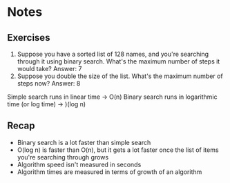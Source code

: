 # Notes

## Exercises

1. Suppose you have a sorted list of 128 names, and you're searching through it using binary search. What's the maximum number of steps it would take?
   Answer: 7
2. Suppose you double the size of the list. What's the maximum number of steps now?
   Answer: 8

Simple search runs in linear time -> O(n)
Binary search runs in logarithmic time (or log time) -> )(log n)

## Recap

- Binary search is a lot faster than simple search
- O(log n) is faster than O(n), but it gets a lot faster once the list of items you're searching through grows
- Algorithm speed isn't measured in seconds
- Algorithm times are measured in terms of growth of an algorithm
